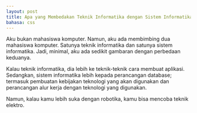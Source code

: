 ```yaml
---
layout: post
title: Apa yang Membedakan Teknik Informatika dengan Sistem Informatika
bahasa: css
---
```


Aku bukan mahasiswa komputer. Namun, aku ada membimbing dua mahasiswa komputer. Satunya teknik informatika dan satunya sistem informatika. Jadi, minimal, aku ada sedikit gambaran dengan perbedaan keduanya.

Kalau teknik informatika, dia lebih ke teknik-teknik cara membuat aplikasi. Sedangkan, sistem informatika lebih kepada perancangan database; termasuk pembuatan kebijakan teknologi yang akan digunakan dan perancangan alur kerja dengan teknologi yang digunakan.

Namun, kalau kamu lebih suka dengan robotika, kamu bisa mencoba teknik elektro.